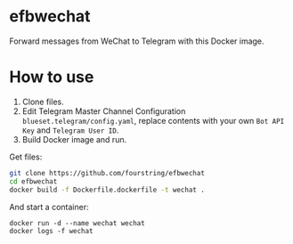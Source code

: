 # efbwechat
Forward messages from WeChat to Telegram with this Docker image.

# How to use
1. Clone files.
2. Edit Telegram Master Channel Configuration `blueset.telegram/config.yaml`, replace contents with your own `Bot API Key` and `Telegram User ID`.
3. Build Docker image and run.  

Get files:
```bash
git clone https://github.com/fourstring/efbwechat
cd efbwechat
docker build -f Dockerfile.dockerfile -t wechat .
```
And start a container:
```
docker run -d --name wechat wechat
docker logs -f wechat
```
